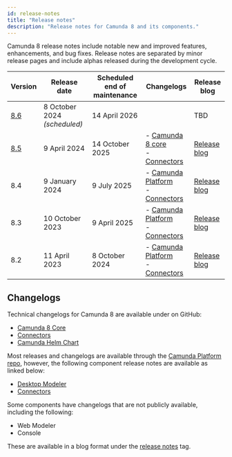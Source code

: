 ```yaml
---
id: release-notes
title: "Release notes"
description: "Release notes for Camunda 8 and its components."
---
```


Camunda 8 release notes include notable new and improved features, enhancements, and bug fixes. Release notes are separated by minor release pages and include alphas released during the development cycle.

| Version                                | Release date                 | Scheduled end of maintenance | Changelogs                                                                                                                                                               | Release blog                                                          |
| -------------------------------------- | ---------------------------- | ---------------------------- | ------------------------------------------------------------------------------------------------------------------------------------------------------------------------ | --------------------------------------------------------------------- |
| [8.6](/reference/release-notes/860.md) | 8 October 2024 _(scheduled)_ | 14 April 2026                | <!-- - [ Camunda 8 core ](https://github.com/camunda/camunda/releases/tag/8.6.0) <br />  - [ Connectors ](https://github.com/camunda/connectors/releases/tag/8.6.0)  --> | TBD                                                                   |
| [8.5](/reference/release-notes/850.md) | 9 April 2024                 | 14 October 2025              | - [ Camunda 8 core ](https://github.com/camunda/camunda/releases/tag/8.5.0) <br /> - [ Connectors ](https://github.com/camunda/connectors/releases/tag/8.5.0)            | [Release blog](https://camunda.com/blog/2024/04/camunda-8-5-release/) |
| 8.4                                    | 9 January 2024               | 9 July 2025                  | - [ Camunda Platform ](https://github.com/camunda/camunda-platform/releases/tag/8.4.0) <br /> - [ Connectors ](https://github.com/camunda/connectors/releases/tag/8.4.0) | [Release blog](https://camunda.com/blog/2024/04/camunda-8-4-release/) |
| 8.3                                    | 10 October 2023              | 9 April 2025                 | - [ Camunda Platform ](https://github.com/camunda/camunda-platform/releases/tag/8.3.0) <br /> - [ Connectors ](https://github.com/camunda/connectors/releases/tag/8.3.0) | [Release blog](https://camunda.com/blog/2024/04/camunda-8-3-release/) |
| 8.2                                    | 11 April 2023                | 8 October 2024               | - [ Camunda Platform ](https://github.com/camunda/camunda-platform/releases/tag/8.2.0) <br /> - [ Connectors ](https://github.com/camunda/connectors/releases/tag/8.2.0) | [Release blog](https://camunda.com/blog/2024/04/camunda-8-2-release/) |

## Changelogs

Technical changelogs for Camunda 8 are available under on GitHub:

- [Camunda 8 Core](https://github.com/camunda/camunda/releases)
- [Connectors](https://github.com/camunda/connectors/releases)
- [Camunda Helm Chart](https://github.com/camunda/camunda-platform-helm/releases)

Most releases and changelogs are available through the [Camunda Platform repo](https://github.com/camunda/camunda-platform), however, the following component release notes are available as linked below:

- [Desktop Modeler](https://github.com/camunda/camunda-modeler/releases)
- [Connectors](https://github.com/camunda/connectors/releases)

Some components have changelogs that are not publicly available, including the following:

- Web Modeler
- Console

These are available in a blog format under the [release notes](https://camunda.com/blog/category/releases/) tag.

